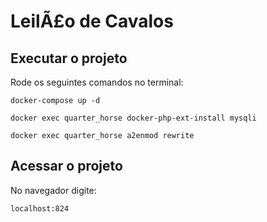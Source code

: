 # LeilÃ£o de Cavalos

## Executar o projeto

Rode os seguintes comandos no terminal:
```
docker-compose up -d

docker exec quarter_horse docker-php-ext-install mysqli

docker exec quarter_horse a2enmod rewrite
```

## Acessar o projeto

No navegador digite:
```
localhost:824
```